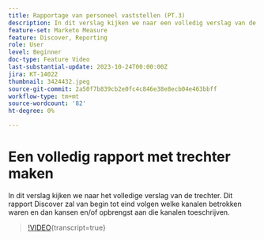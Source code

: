 ```yaml
---
title: Rapportage van personeel vaststellen (PT.3)
description: In dit verslag kijken we naar een volledig verslag van de trechter. Dit rapport Discover zal van begin tot eind volgen welke kanalen betrokken waren en dan kansen en/of opbrengst aan die kanalen toeschrijven.
feature-set: Marketo Measure
feature: Discover, Reporting
role: User
level: Beginner
doc-type: Feature Video
last-substantial-update: 2023-10-24T00:00:00Z
jira: KT-14022
thumbnail: 3424432.jpeg
source-git-commit: 2a50f7b839cb2e0fc4c846e38e8ecb04e463bbff
workflow-type: tm+mt
source-wordcount: '82'
ht-degree: 0%

---
```



# Een volledig rapport met trechter maken

In dit verslag kijken we naar het volledige verslag van de trechter. Dit rapport Discover zal van begin tot eind volgen welke kanalen betrokken waren en dan kansen en/of opbrengst aan die kanalen toeschrijven.

>[!VIDEO](https://video.tv.adobe.com/v/3424432/?learn=on){transcript=true}
